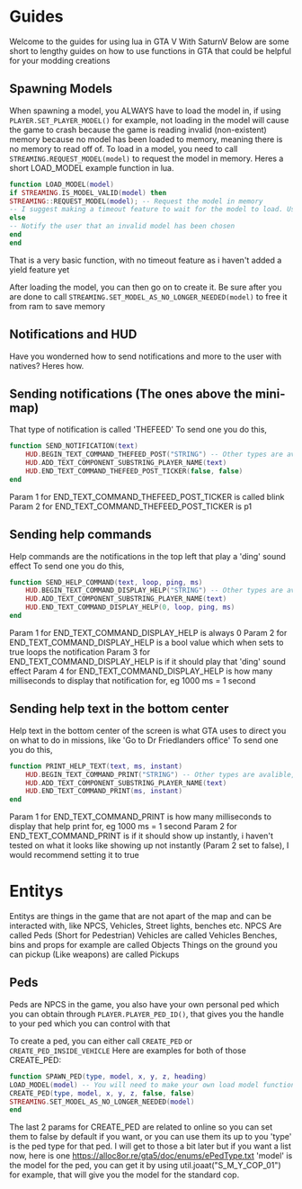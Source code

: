 # Guides
Welcome to the guides for using lua in GTA V With SaturnV
Below are some short to lengthy guides on how to use functions in GTA that could be helpful for your modding creations

## Spawning Models
When spawning a model, you ALWAYS have to load the model in, if using ```PLAYER.SET_PLAYER_MODEL()``` for example, not loading in the model will cause the game to crash because the game is reading invalid (non-existent) memory because no model has been loaded to memory, meaning there is no memory to read off of.
To load in a model, you need to call ```STREAMING.REQUEST_MODEL(model)``` to request the model in memory. Heres a short LOAD_MODEL example function in lua.
```lua
function LOAD_MODEL(model)
if STREAMING.IS_MODEL_VALID(model) then
STREAMING::REQUEST_MODEL(model); -- Request the model in memory
-- I suggest making a timeout feature to wait for the model to load. Usually it will only take a couple of milliseconds to load, it all depends on your PC
else
-- Notify the user that an invalid model has been chosen
end
end
```
That is a very basic function, with no timeout feature as i haven't added a yield feature yet

After loading the model, you can then go on to create it. Be sure after you are done to call ```STREAMING.SET_MODEL_AS_NO_LONGER_NEEDED(model)``` to free it from ram to save memory

## Notifications and HUD
Have you wonderned how to send notifications and more to the user with natives? Heres how.

## Sending notifications (The ones above the mini-map)
That type of notification is called 'THEFEED'
To send one you do this,
```lua
function SEND_NOTIFICATION(text)
    HUD.BEGIN_TEXT_COMMAND_THEFEED_POST("STRING") -- Other types are avalible, see https://nativedb.scheenen.dev/natives for more info
    HUD.ADD_TEXT_COMPONENT_SUBSTRING_PLAYER_NAME(text)
    HUD.END_TEXT_COMMAND_THEFEED_POST_TICKER(false, false)
end
```
Param 1 for END_TEXT_COMMAND_THEFEED_POST_TICKER is called blink
Param 2 for END_TEXT_COMMAND_THEFEED_POST_TICKER is p1

## Sending help commands
Help commands are the notifications in the top left that play a 'ding' sound effect
To send one you do this,
```lua
function SEND_HELP_COMMAND(text, loop, ping, ms)
    HUD.BEGIN_TEXT_COMMAND_DISPLAY_HELP("STRING") -- Other types are avalible, see https://nativedb.scheenen.dev/natives for more info
    HUD.ADD_TEXT_COMPONENT_SUBSTRING_PLAYER_NAME(text)
    HUD.END_TEXT_COMMAND_DISPLAY_HELP(0, loop, ping, ms)
end
```
Param 1 for END_TEXT_COMMAND_DISPLAY_HELP is always 0
Param 2 for END_TEXT_COMMAND_DISPLAY_HELP is a bool value which when sets to true loops the notification
Param 3 for END_TEXT_COMMAND_DISPLAY_HELP is if it should play that 'ding' sound effect
Param 4 for END_TEXT_COMMAND_DISPLAY_HELP is how many milliseconds to display that notification for, eg 1000 ms = 1 second

## Sending help text in the bottom center
Help text in the bottom center of the screen is what GTA uses to direct you on what to do in missions, like 'Go to Dr Friedlanders office'
To send one you do this,
```lua
function PRINT_HELP_TEXT(text, ms, instant)
    HUD.BEGIN_TEXT_COMMAND_PRINT("STRING") -- Other types are avalible, see https://nativedb.scheenen.dev/natives for more info
    HUD.ADD_TEXT_COMPONENT_SUBSTRING_PLAYER_NAME(text)
    HUD.END_TEXT_COMMAND_PRINT(ms, instant)
end
```
Param 1 for END_TEXT_COMMAND_PRINT is how many milliseconds to display that help print for, eg 1000 ms = 1 second
Param 2 for END_TEXT_COMMAND_PRINT is if it should show up instantly, i haven't tested on what it looks like showing up not instantly (Param 2 set to false), I would recommend setting it to true

# Entitys
Entitys are things in the game that are not apart of the map and can be interacted with, like NPCS, Vehicles, Street lights, benches etc.
NPCS Are called Peds (Short for Pedestrian)
Vehicles are called Vehicles
Benches, bins and props for example are called Objects
Things on the ground you can pickup (Like weapons) are called Pickups

## Peds
Peds are NPCS in the game, you also have your own personal ped which you can obtain through ```PLAYER.PLAYER_PED_ID()```, that gives you the handle to your ped which you can control with that

To create a ped, you can either call ```CREATE_PED``` or ```CREATE_PED_INSIDE_VEHICLE```
Here are examples for both of those
CREATE_PED:
```lua
function SPAWN_PED(type, model, x, y, z, heading)
LOAD_MODEL(model) -- You will need to make your own load model function
CREATE_PED(type, model, x, y, z, false, false)
STREAMING.SET_MODEL_AS_NO_LONGER_NEEDED(model)
end
```
The last 2 params for CREATE_PED are related to online so you can set them to false by default if you want, or you can use them its up to you
'type' is the ped type for that ped. I will get to those a bit later but if you want a list now, here is one https://alloc8or.re/gta5/doc/enums/ePedType.txt
'model' is the model for the ped, you can get it by using util.joaat("S_M_Y_COP_01") for example, that will give you the model for the standard cop.
